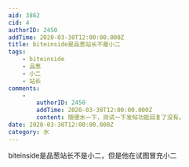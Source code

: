 ```yaml
---
aid: 3862
cid: 4
authorID: 2450
addTime: 2020-03-30T12:00:00.000Z
title: biteinside是品葱站长不是小二
tags:
    - biteinside
    - 品葱
    - 小二
    - 站长
comments:
    -
        authorID: 2450
        addTime: 2020-03-30T12:00:00.000Z
        content: 随便水一下，测试一下发帖功能回复了没有。
date: 2020-03-30T12:00:00.000Z
category: 水
---
```


biteinside是品葱站长不是小二，但是他在试图冒充小二
